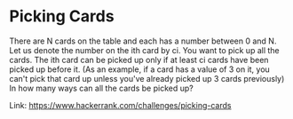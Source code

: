 Picking Cards
=======

There are N cards on the table and each has a number between 0 and N. Let us denote the number on the ith card by ci. You want to pick up all the cards. The ith card can be picked up only if at least ci cards have been picked up before it. (As an example, if a card has a value of 3 on it, you can't pick that card up unless you've already picked up 3 cards previously) In how many ways can all the cards be picked up?

Link: https://www.hackerrank.com/challenges/picking-cards
